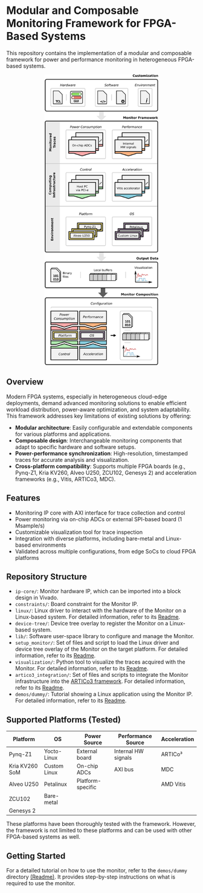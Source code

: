 # Modular and Composable Monitoring Framework for FPGA-Based Systems

This repository contains the implementation of a modular and composable framework for power and performance monitoring in heterogeneous FPGA-based systems.

<p align="center">
<img style="text-align: center;" src="img/monitor_framework.png" width="300">
</p>

## Overview

Modern FPGA systems, especially in heterogeneous cloud-edge deployments, demand advanced monitoring solutions to enable efficient workload distribution, power-aware optimization, and system adaptability. This framework addresses key limitations of existing solutions by offering:

- **Modular architecture**: Easily configurable and extendable components for various platforms and applications.
- **Composable design**: Interchangeable monitoring components that adapt to specific hardware and software setups.
- **Power-performance synchronization**: High-resolution, timestamped traces for accurate analysis and visualization.
- **Cross-platform compatibility**: Supports multiple FPGA boards (e.g., Pynq-Z1, Kria KV260, Alveo U250, ZCU102, Genesys 2) and acceleration frameworks (e.g., Vitis, ARTICo3, MDC).

## Features

- Monitoring IP core with AXI interface for trace collection and control
- Power monitoring via on-chip ADCs or external SPI-based board (1 Msample/s)
- Customizable visualization tool for trace inspection
- Integration with diverse platforms, including bare-metal and Linux-based environments
- Validated across multiple configurations, from edge SoCs to cloud FPGA platforms

## Repository Structure

- `ip-core/`: Monitor hardware IP, which can be imported into a block design in Vivado.
- `constraints/`: Board constraint for the Monitor IP.
- `linux/`: Linux driver to interact with the hardware of the Monitor on a Linux-based system. For detailed information, refer to its [Readme](linux/drivers/monitor/readme.md).
- `device-tree/`: Device tree overlay to register the Monitor on a Linux-based system.
- `lib/`: Software user-space library to configure and manage the Monitor.
- `setup_monitor/`: Set of files and script to load the Linux driver and device tree overlay of the Monitor on the target platform. For detailed information, refer to its [Readme](setup_monitor/readme.md).
- `visualization/`: Python tool to visualize the traces acquired with the Monitor. For detailed information, refer to its [Readme](visualization/readme.md).
- `artico3_integration/`: Set of files and scripts to integrate the Monitor infrastructure into the [ARTICo3 framework](https://github.com/des-cei/artico3.git). For detailed information, refer to its [Readme](artico3_integration/readme.md).
- `demos/dummy/`: Tutorial showing a Linux application using the Monitor IP. For detailed information, refer to its [Readme](demos/dummy/readme.md).

## Supported Platforms (Tested)

| Platform        | OS            | Power Source       | Performance Source     | Acceleration |
|----------------|---------------|--------------------|-------------------------|--------------|
| Pynq-Z1         | Yocto-Linux   | External board     | Internal HW signals    | ARTICo³      |
| Kria KV260 SoM  | Custom Linux  | On-chip ADCs       | AXI bus                | MDC          |
| Alveo U250      | Petalinux     | Platform-specific  |                        | AMD Vitis    |
| ZCU102          | Bare-metal    |                    |                        |              |
| Genesys 2       |               |                    |                        |              |

These platforms have been thoroughly tested with the framework. However, the framework is not limited to these platforms and can be used with other FPGA-based systems as well.

## Getting Started

For a detailed tutorial on how to use the monitor, refer to the `demos/dummy` directory [(Readme)](demos/dummy/readme.md). It provides step-by-step instructions on what is required to use the monitor.
